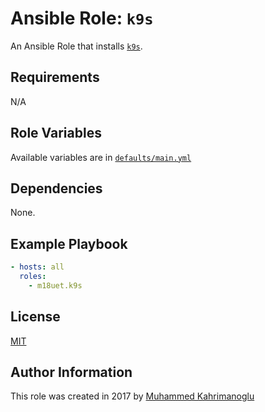 # Ansible Role: `k9s`

An Ansible Role that installs [`k9s`](https://github.com/derailed/k9s).

## Requirements

N/A

## Role Variables

Available variables are in [`defaults/main.yml`](defaults/main.yml)

## Dependencies

None.

## Example Playbook

```yaml
- hosts: all
  roles:
    - m18uet.k9s
```

## License

[MIT](LICENSE)

## Author Information

This role was created in 2017 by [Muhammed Kahrimanoglu](https://www.m18u.net)
